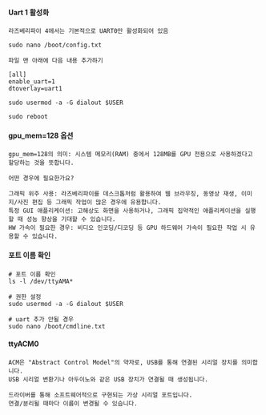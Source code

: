 #### Uart 1 활성화
```less
라즈베리파이 4에서는 기본적으로 UART0만 활성화되어 있음

sudo nano /boot/config.txt

파일 맨 아래에 다음 내용 추가하기

[all]
enable_uart=1
dtoverlay=uart1

sudo usermod -a -G dialout $USER

sudo reboot
```

#### gpu_mem=128 옵션
```less
gpu_mem=128의 의미: 시스템 메모리(RAM) 중에서 128MB를 GPU 전용으로 사용하겠다고 할당하는 것을 뜻합니다.

어떤 경우에 필요한가요?

그래픽 위주 사용: 라즈베리파이를 데스크톱처럼 활용하여 웹 브라우징, 동영상 재생, 이미지/사진 편집 등 그래픽 작업이 많은 경우에 유용합니다.
특정 GUI 애플리케이션: 고해상도 화면을 사용하거나, 그래픽 집약적인 애플리케이션을 실행할 때 성능 향상을 기대할 수 있습니다.
HW 가속이 필요한 경우: 비디오 인코딩/디코딩 등 GPU 하드웨어 가속이 필요한 작업 시 유용할 수 있습니다.
```

#### 포트 이름 확인
```less
# 포트 이름 확인
ls -l /dev/ttyAMA*

# 권한 설정
sudo usermod -a -G dialout $USER

# uart 추가 안될 경우
sudo nano /boot/cmdline.txt
```

#### ttyACM0
```less
ACM은 "Abstract Control Model"의 약자로, USB를 통해 연결된 시리얼 장치를 의미합니다.
USB 시리얼 변환기나 아두이노와 같은 USB 장치가 연결될 때 생성됩니다.

드라이버를 통해 소프트웨어적으로 구현되는 가상 시리얼 포트입니다.
연결/분리될 때마다 이름이 변경될 수 있습니다.
```






















